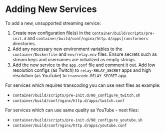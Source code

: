 # Adding New Services

To add a new, unsupported streaming service:

1. Create new configuration file(s) in the `container/build/scripts/pre-init.d` and `container/build/conf/nginx/http.d/apps|ransformers` directories.
2. Add any necessary new environment variables to the `container/Dockerfile` and `env/relay.env` files. Ensure secrets such as stream keys and usernames are initialized as empty strings.
3. Add the new service to the `app.conf` file and comment it out. Add low resolution configs (as Twitch) to `relay-RELAY_SECRET` apps and high resolution (as YouTube) to `transcode-RELAY_SECRET` app.

For services which requires transcoding you can use next files as example:
   - `container/build/scripts/pre-init.d/90_configure_twitch.sh`
   - `container/build/conf/nginx/http.d/apps/twitch.conf` 

For services which can use same quality as YouTube - next files:
   - `container/build/scripts/pre-init.d/90_configure_youtube.sh`
   - `container/build/conf/nginx/http.d/apps/youtube.conf`
